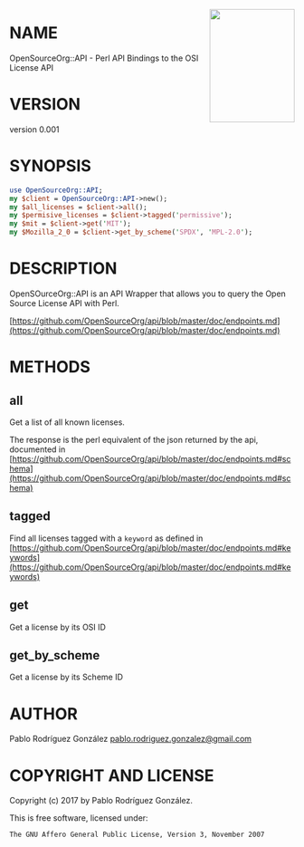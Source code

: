 <a href="https://opensource.org/licenses"><img align="right" width="150" height="200" src="https://opensource.org/files/OSIApproved.png"></a>
# NAME

OpenSourceOrg::API - Perl API Bindings to the OSI License API 

# VERSION

version 0.001

# SYNOPSIS

```perl
use OpenSourceOrg::API;
my $client = OpenSourceOrg::API->new();
my $all_licenses = $client->all();
my $permisive_licenses = $client->tagged('permissive');
my $mit = $client->get('MIT');
my $Mozilla_2_0 = $client->get_by_scheme('SPDX', 'MPL-2.0');
```

# DESCRIPTION

OpenSOurceOrg::API is an API Wrapper that allows you to query the Open Source License API with Perl.

[https://github.com/OpenSourceOrg/api/blob/master/doc/endpoints.md](https://github.com/OpenSourceOrg/api/blob/master/doc/endpoints.md)

# METHODS

## all

Get a list of all known licenses. 

The response is the perl equivalent of the json returned by the api,
documented in [https://github.com/OpenSourceOrg/api/blob/master/doc/endpoints.md#schema](https://github.com/OpenSourceOrg/api/blob/master/doc/endpoints.md#schema)

## tagged

Find all licenses tagged with a `keyword` as defined in 
[https://github.com/OpenSourceOrg/api/blob/master/doc/endpoints.md#keywords](https://github.com/OpenSourceOrg/api/blob/master/doc/endpoints.md#keywords)

## get

Get a license by its OSI ID

## get\_by\_scheme

Get a license by its Scheme ID

# AUTHOR

Pablo Rodríguez González <pablo.rodriguez.gonzalez@gmail.com>

# COPYRIGHT AND LICENSE

Copyright (c) 2017 by Pablo Rodríguez González.

This is free software, licensed under:

```
The GNU Affero General Public License, Version 3, November 2007
```
